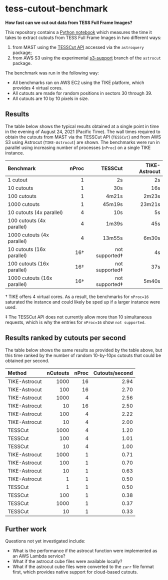 # tess-cutout-benchmark

**How fast can we cut out data from TESS Full Frame Images?**

This repository contains a
[Python notebook](https://github.com/barentsen/tess-cutout-benchmark/blob/master/tess-cutout-benchmark.ipynb)
which measures the time it takes to extract cutouts from TESS Full Frame Images in two different ways:
1. from MAST using the [TESSCut API](https://mast.stsci.edu/tesscut/) accessed via the `astroquery` package;
2. from AWS S3 using the experimental [s3-support](https://github.com/spacetelescope/astrocut/pull/44) branch of the `astrocut` package.

The benchmark was run in the following way:
* All benchmarks ran on AWS EC2 using the TIKE platform, which provides 4 virtual cores.
* All cutouts are made for random positions in sectors 30 through 39.
* All cutouts are 10 by 10 pixels in size.


## Results

The table below shows the typical results obtained at a single point in time in the evening of August 24, 2021 (Pacific Time).
The wall times required to obtain the cutouts from MAST via the TESSCut API (`TESSCut`) and from AWS S3 using Astrocut (`TIKE-Astrocut`) are shown. The benchmarks were run in parallel using increasing number of processes (`nProc`) on a single TIKE instance.

| Benchmark                  | nProc | TESSCut         | TIKE-Astrocut
| :------------------------- | ----: | --------------: | ------------:
| 1 cutout                   |     1 |              2s |           2s
| 10 cutouts                 |     1 |             30s |          16s
| 100 cutouts                |     1 |           4m21s |        2m23s
| 1000 cutouts               |     1 |          45m19s |       23m21s
| 10 cutouts (4x parallel)   |     4 |             10s |           5s
| 100 cutouts (4x parallel)  |     4 |           1m39s |          45s
| 1000 cutouts (4x parallel) |     4 |          13m55s |        6m30s
| 10 cutouts (16x parallel)  |   16† |  not supported‡ |           4s
| 100 cutouts (16x parallel) |   16† |  not supported‡ |          37s
| 1000 cutouts (16x parallel)|   16† |  not supported‡ |        5m40s

† TIKE offers 4 virtual cores. As a result, the benchmarks for `nProc=16` saturated the instance and could likely be sped up if a larger instance were used.

‡ The TESSCut API does not currently allow more than 10 simultaneous requests, which is why the entries for `nProc=16` show `not supported`.


## Results ranked by cutouts per second

The table below shows the same results as provided by the table above, but this time ranked by the number of random 10-by-10px cutouts that could be obtained per second.


| Method         | nCutouts | nProc | Cutouts/second
| :------------  | -------: | ----: | -------------:
| TIKE-Astrocut  | 1000     |    16 |   2.94
| TIKE-Astrocut  | 100      |    16 |   2.70
| TIKE-Astrocut  | 1000     |     4 |   2.56
| TIKE-Astrocut  | 10       |    16 |   2.50
| TIKE-Astrocut  | 100      |     4 |   2.22
| TIKE-Astrocut  | 10       |     4 |   2.00
| TESSCut        | 1000     |     4 |   1.20
| TESSCut        | 100      |     4 |   1.01
| TESSCut        | 10       |     4 |   1.00
| TIKE-Astrocut  | 1000     |     1 |   0.71
| TIKE-Astrocut  | 100      |     1 |   0.70
| TIKE-Astrocut  | 10       |     1 |   0.63
| TIKE-Astrocut  | 1        |     1 |   0.50
| TESSCut        | 1        |     1 |   0.50
| TESSCut        | 100      |     1 |   0.38
| TESSCut        | 1000     |     1 |   0.37
| TESSCut        | 10       |     1 |   0.33


## Further work

Questions not yet investigated include:
* What is the performance if the astrocut function were implemented as an AWS Lambda service?
* What if the astrocut cube files were available locally?
* What if the astrocut cube files were converted to the `zarr` file format first, which provides native support for cloud-based cutouts.

